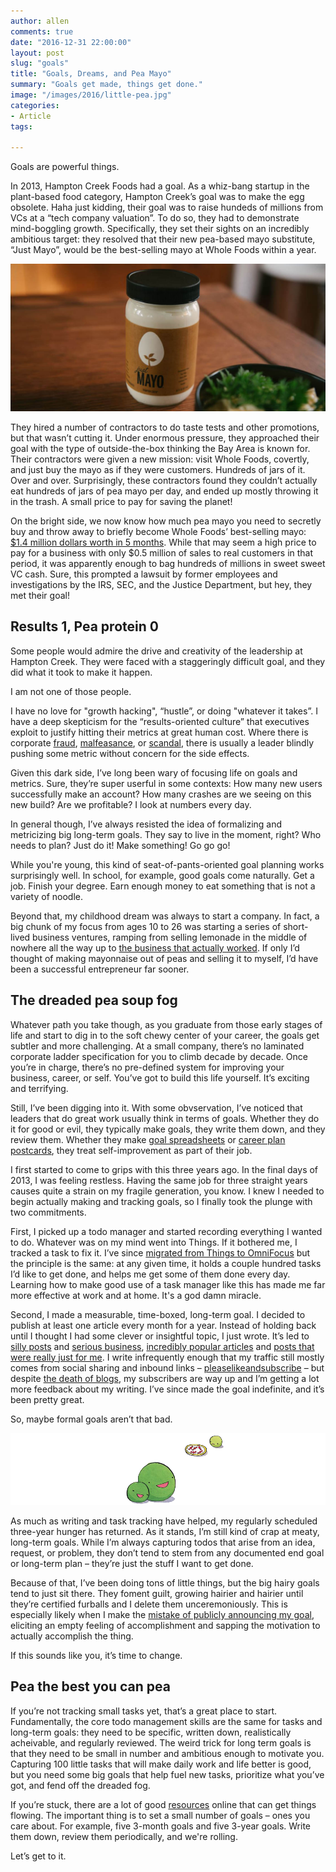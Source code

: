 ```yaml
---
author: allen
comments: true
date: "2016-12-31 22:00:00"
layout: post
slug: "goals"
title: "Goals, Dreams, and Pea Mayo"
summary: "Goals get made, things get done."
image: "/images/2016/little-pea.jpg"
categories:
- Article
tags:

---
```


Goals are powerful things.

In 2013, Hampton Creek Foods had a goal. As a whiz-bang startup in the plant-based food category, Hampton Creek’s goal was to make the egg obsolete. Haha just kidding, their goal was to raise hundeds of millions from VCs at a “tech company valuation”. To do so, they had to demonstrate mind-boggling growth. Specifically, they set their sights on an incredibly ambitious target: they resolved that their new pea-based mayo substitute, “Just Mayo”, would be the best-selling mayo at Whole Foods within a year.

<img src='/images/2016/mayo-table.jpg'>

They hired a number of contractors to do taste tests and other promotions, but that wasn’t cutting it. Under enormous pressure, they approached their goal with the type of outside-the-box thinking the Bay Area is known for. Their contractors were given a new mission: visit Whole Foods, covertly, and just buy the mayo as if they were customers. Hundreds of jars of it. Over and over. Surprisingly, these contractors found they couldn’t actually eat hundreds of jars of pea mayo per day, and ended up mostly throwing it in the trash. A small price to pay for saving the planet!

On the bright side, we now know how much pea mayo you need to secretly buy and throw away to briefly become Whole Foods’ best-selling mayo: [$1.4 million dollars worth in 5 months](https://www.bloomberg.com/features/2016-hampton-creek-just-mayo/). While that may seem a high price to pay for a business with only $0.5 million of sales to real customers in that period, it was apparently enough to bag hundreds of millions in sweet sweet VC cash. Sure, this prompted a lawsuit by former employees and investigations by the IRS, SEC, and the Justice Department, but hey, they met their goal!

## Results 1, Pea protein 0

Some people would admire the drive and creativity of the leadership at Hampton Creek. They were faced with a staggeringly difficult goal, and they did what it took to make it happen.

I am not one of those people.

I have no love for "growth hacking", “hustle”, or doing "whatever it takes”. I have a deep skepticism for the “results-oriented culture” that executives exploit to justify hitting their metrics at great human cost. Where there is corporate [fraud](http://money.cnn.com/2016/09/08/investing/wells-fargo-created-phony-accounts-bank-fees/), [malfeasance](http://www.nytimes.com/2016/02/18/technology/zenefits-scandal-highlights-perils-of-hypergrowth-at-start-ups.html?_r=0), or [scandal](http://www.vanityfair.com/news/2016/09/elizabeth-holmes-theranos-exclusive), there is usually a leader blindly pushing some metric without concern for the side effects.

Given this dark side, I’ve long been wary of focusing life on goals and metrics. Sure, they’re super userful in some contexts: How many new users successfully make an account? How many crashes are we seeing on this new build? Are we profitable? I look at numbers every day.

In general though, I’ve always resisted the idea of formalizing and metricizing big long-term goals. They say to live in the moment, right? Who needs to plan? Just do it! Make something! Go go go!

While you're young, this kind of seat-of-pants-oriented goal planning works surprisingly well. In school, for example, good goals come naturally. Get a job. Finish your degree. Earn enough money to eat something that is not a variety of noodle.

Beyond that, my childhood dream was always to start a company. In fact, a big chunk of my focus from ages 10 to 26 was starting a series of short-lived business ventures, ramping from selling lemonade in the middle of nowhere all the way up to [the business that actually worked](http://www.steamclock.com/). If only I’d thought of making mayonnaise out of peas and selling it to myself, I’d have been a successful entrepreneur far sooner.

## The dreaded pea soup fog

Whatever path you take though, as you graduate from those early stages of life and start to dig in to the soft chewy center of your career, the goals get subtler and more challenging. At a small company, there’s no laminated corporate ladder specification for you to climb decade by decade. Once you’re in charge, there’s no pre-defined system for improving your business, career, or self. You’ve got to build this life yourself. It’s exciting and terrifying.

Still, I’ve been digging into it. With some obvservation, I’ve noticed that leaders that do great work usually think in terms of goals. Whether they do it for good or evil, they typically make goals, they write them down, and they review them. Whether they make [goal spreadsheets](https://www.relay.fm/cortex/20) or [career plan postcards](https://twitter.com/tooaverage/status/812965779540844544), they treat self-improvement as part of their job.

I first started to come to grips with this three years ago. In the final days of 2013, I was feeling restless. Having the same job for three straight years causes quite a strain on my fragile generation, you know. I knew I needed to begin actually making and tracking goals, so I finally took the plunge with two commitments.

First, I picked up a todo manager and started recording everything I wanted to do. Whatever was on my mind went into Things. If it bothered me, I tracked a task to fix it. I’ve since [migrated from Things to OmniFocus](https://www.allenpike.com/2015/things-to-omnifocus/) but the principle is the same: at any given time, it holds a couple hundred tasks I’d like to get done, and helps me get some of them done every day. Learning how to make good use of a task manager like this has made me far more effective at work and at home. It's a god damn miracle.

Second, I made a measurable, time-boxed, long-term goal. I decided to publish at least one article every month for a year. Instead of holding back until I thought I had some clever or insightful topic, I just wrote. It’s led to [silly posts](/2014/schrodingers-shift-key/) and [serious business](/2016/getting-paid-receivables/), [incredibly popular articles](/2015/javascript-framework-fatigue/) and [posts that were really just for me](/2016/new-here/). I write infrequently enough that my traffic still mostly comes from social sharing and inbound links &ndash; [pleaselikeandsubscribe](https://www.youtube.com/watch?v=mo5d-D0Q1RE) &ndash; but despite [the death of blogs](http://kottke.org/13/12/rip-the-blog-1997-2013), my subscribers are way up and I’m getting a lot more feedback about my writing. I’ve since made the goal indefinite, and it’s been pretty great.

So, maybe formal goals aren’t that bad.

<img src='/images/2016/little-pea.png'>

As much as writing and task tracking have helped, my regularly scheduled three-year hunger has returned. As it stands, I’m still kind of crap at meaty, long-term goals. While I’m always capturing todos that arise from an idea, request, or problem, they don’t tend to stem from any documented end goal or long-term plan &ndash; they’re just the stuff I want to get done.

Because of that, I’ve been doing tons of little things, but the big hairy goals tend to just sit there. They foment guilt, growing hairier and hairier until they’re certified furballs and I delete them unceremoniously. This is especially likely when I make the [mistake of publicly announcing my goal](https://sivers.org/zipit2), eliciting an empty feeling of accomplishment and sapping the motivation to actually accomplish the thing.

If this sounds like you, it’s time to change. 

## Pea the best you can pea

If you’re not tracking small tasks yet, that’s a great place to start. Fundamentally, the core todo management skills are the same for tasks and long-term goals: they need to be specific, written down, realistically acheivable, and regularly reviewed. The weird trick for long term goals is that they need to be small in number and ambitious enough to motivate you. Capturing 100 little tasks that will make daily work and life better is good, but you need some big goals that help fuel new tasks, prioritize what you’ve got, and fend off the dreaded fog.

If you’re stuck, there are a lot of good [resources](https://michaelhyatt.com/goal-setting.html) online that can get things flowing. The important thing is to set a small number of goals &ndash; ones you care about. For example, five 3-month goals and five 3-year goals. Write them down, review them periodically, and we're rolling.

Let’s get to it.



